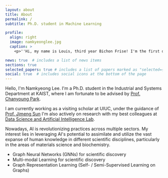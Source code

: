 ```yaml
---
layout: about
title: About
permalink: /
subtitle: Ph.D. student in Machine Learning

profile:
  align: right
  image: namkyeonglee.jpg
  caption: >
    <p>''Hi, my name is Louis, third year Bichon Frise! I'm the first dog of AFGRL.''</p>

news: true  # includes a list of news items
sections: true
selected_papers: true # includes a list of papers marked as "selected={true}"
social: true  # includes social icons at the bottom of the page
---
```


Hello, I'm Namkyeong Lee.
I'm a Ph.D. student in the Industrial and Systems Department at KAIST,
where I am fortunate to be advised by [Prof. Chanyoung Park](http://dsail.kaist.ac.kr/professor/).

I am currently working as a visiting scholar at UIUC, under the guidance of [Prof. Jimeng Sun](https://cs.illinois.edu/about/people/faculty/jimeng)
I'm also actively on research with my best colleagues at [Data Science and Artificial Intelligence Lab](http://dsail.kaist.ac.kr/).

Nowadays, AI is revolutionizing practices across multiple sectors. 
My interest lies in leveraging AI's potential to assimilate and utilize the vast expanse of human knowledge in different scientific disciplines, particularly in the areas of materials science and biochemistry.

<!-- Nowadays, the amount of data that is generated every minute in the world makes it challenging to locate the values we require.
Therefore, it is essential to automatically extract knowledge from real-world data and create AI solutions for a variety of real-world applications from many disciplines. -->

- Graph Neural Networks (GNNs) for scientific discovery
- Multi-modal Learning for scientific discovery
- Graph Representation Learning (Self- / Semi-Supervised Learning on Graphs)